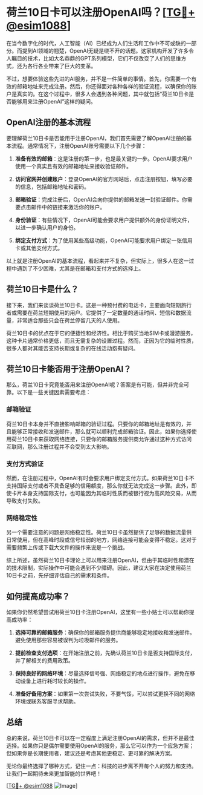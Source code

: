 # 荷兰10日卡可以注册OpenAI吗？[[TG💪+ @esim1088](https://t.me/s/esim1088)]

在当今数字化的时代，人工智能（AI）已经成为人们生活和工作中不可或缺的一部分。而提到AI领域的翘楚，OpenAI无疑是绕不开的话题。这家机构开发了许多令人瞩目的技术，比如大名鼎鼎的GPT系列模型，它们不仅改变了人们的思维方式，还为各行各业带来了巨大的变革。

不过，想要体验这些先进的AI服务，并不是一件简单的事情。首先，你需要一个有效的邮箱地址来完成注册。然后，你还得面对各种各样的验证流程，以确保你的账户是真实的。在这个过程中，很多人会遇到各种问题，其中就包括“荷兰10日卡是否能够用来注册OpenAI”这样的疑问。

## OpenAI注册的基本流程

要理解荷兰10日卡是否能用于注册OpenAI，我们首先需要了解OpenAI注册的基本流程。通常情况下，注册OpenAI账号需要以下几个步骤：

1. **准备有效的邮箱**：这是注册的第一步，也是最关键的一步。OpenAI要求用户使用一个真实且有效的邮箱地址来接收验证邮件。
   
2. **访问官网并创建账户**：登录OpenAI的官方网站后，点击注册按钮，填写必要的信息，包括邮箱地址和密码。

3. **邮箱验证**：完成注册后，OpenAI会向你提供的邮箱发送一封验证邮件。你需要点击邮件中的链接来激活你的账户。

4. **身份验证**：有些情况下，OpenAI可能会要求用户提供额外的身份证明文件，以进一步确认用户的身份。

5. **绑定支付方式**：为了使用某些高级功能，OpenAI可能要求用户绑定一张信用卡或其他支付方式。

以上就是注册OpenAI的基本流程，看起来并不复杂，但实际上，很多人在这一过程中遇到了不少困难，尤其是在邮箱和支付方式的选择上。

## 荷兰10日卡是什么？

接下来，我们来谈谈荷兰10日卡。这是一种预付费的电话卡，主要面向短期旅行者或需要在荷兰短期使用的用户。它提供了一定数量的通话时间、短信和数据流量，非常适合那些只会在荷兰停留几天的人使用。

荷兰10日卡的优点在于它的便捷性和经济性。相比于购买当地SIM卡或漫游服务，这种卡片通常价格更低，而且无需复杂的设置过程。然而，正因为它的临时性质，很多人都对其能否支持长期或复杂的在线活动抱有疑问。

## 荷兰10日卡能否用于注册OpenAI？

那么，荷兰10日卡究竟能否用来注册OpenAI呢？答案是有可能，但并非完全可靠。以下是一些关键因素需要考虑：

### 邮箱验证

荷兰10日卡本身并不直接影响邮箱的验证过程。只要你的邮箱地址是有效的，并且能够正常接收和发送邮件，那么就可以顺利完成邮箱验证。因此，如果你选择使用荷兰10日卡来获取网络连接，只要你的邮箱服务提供商允许通过这种方式访问互联网，那么注册过程并不会受到太大影响。

### 支付方式验证

然而，在注册过程中，OpenAI有时会要求用户绑定支付方式。如果荷兰10日卡不支持国际支付或者不具备足够的信用额度，那么你就无法完成这一步骤。此外，即使卡片本身支持国际支付，也可能因为其临时性质而被银行视为高风险交易，从而导致支付失败。

### 网络稳定性

另一个需要注意的问题是网络稳定性。荷兰10日卡虽然提供了足够的数据流量供日常使用，但在高峰时段或信号较弱的地方，网络连接可能会变得不稳定。这对于需要频繁上传或下载大文件的操作来说是一个挑战。

综上所述，虽然荷兰10日卡理论上可以用来注册OpenAI，但由于其临时性和潜在的技术限制，实际操作中可能会遇到不少障碍。因此，建议大家在决定使用荷兰10日卡之前，先仔细评估自己的需求和条件。

## 如何提高成功率？

如果你仍然希望尝试用荷兰10日卡注册OpenAI，这里有一些小贴士可以帮助你提高成功率：

1. **选择可靠的邮箱服务**：确保你的邮箱服务提供商能够稳定地接收和发送邮件。避免使用那些容易被误判为垃圾邮件的服务。

2. **提前检查支付选项**：在开始注册之前，先确认荷兰10日卡是否支持国际支付，并了解相关的费用政策。

3. **保持良好的网络环境**：尽量选择信号强、网络稳定的地点进行操作，避免在移动设备上进行耗时较长的操作。

4. **准备好备用方案**：如果第一次尝试失败，不要气馁，可以尝试更换不同的网络环境或联系客服寻求帮助。

## 总结

总的来说，荷兰10日卡可以在一定程度上满足注册OpenAI的需求，但并不是最佳选择。如果你只是偶尔需要使用OpenAI的服务，那么它可以作为一个应急方案；但如果你是长期使用者，建议还是考虑其他更稳定、更可靠的解决方案。

无论你最终选择了哪种方式，记住一点：科技的进步离不开每个人的努力和支持。让我们一起期待未来更加智能的世界吧！

[[TG💪+ @esim1088](https://t.me/s/esim1088) ![Image](https://i.postimg.cc/4NQfJmqS/Snipaste-2025-05-13-00-14-12.png)]